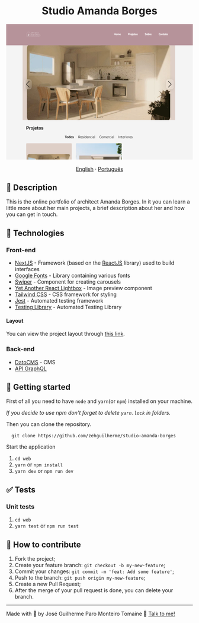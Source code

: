 <h1 align="center">
  Studio Amanda Borges
</h1>

![Screenshot from Home page](./.github/img/home.png)

<div align="center">
  <a href="README-en.md">English</a>
  ·
  <a href="README.md">Português</a>
</div>

## 💬 Description

This is the online portfolio of architect Amanda Borges. In it you can learn a little more about her main projects, a brief description about her and how you can get in touch.

## 🚀 Technologies

### Front-end

- [NextJS](https://nextjs.org/) - Framework (based on the [ReactJS](https://react.dev/) library) used to build interfaces
- [Google Fonts](https://fonts.google.com/) - Library containing various fonts
- [Swiper](https://swiperjs.com/) - Component for creating carousels
- [Yet Another React Lightbox](https://yet-another-react-lightbox.com/) - Image preview component
- [Tailwind CSS](https://tailwindcss.com/) - CSS framework for styling
- [Jest](https://jestjs.io/) - Automated testing framework
- [Testing Library](https://testing-library.com/) - Automated Testing Library

#### Layout

You can view the project layout through [this link](https://www.figma.com/file/IEfItaPTEcPpxmHFbwy2LM/Studio-Amanda-Borges?type=design&node-id=5%3A4&t=JzoWEJRzrGCYYN0m-1).

### Back-end

- [DatoCMS](https://www.datocms.com/) - CMS
- [API GraphQL](https://graphql.org/)

## 🚀 Getting started

First of all you need to have `node` and `yarn`(or `npm`) installed on your machine.

*If you decide to use npm don't forget to delete `yarn.lock` in folders.*

Then you can clone the repository.

```code
  git clone https://github.com/zehguilherme/studio-amanda-borges
```

Start the application

1. `cd web`
2. `yarn` or `npm install`
3. `yarn dev` or `npm run dev`

## ✅ Tests

### Unit tests

1. `cd web`
2. `yarn test` or `npm run test`

## 🤔 How to contribute

1. Fork the project;
2. Create your feature branch: `git checkout -b my-new-feature`;
3. Commit your changes: `git commit -m 'feat: Add some feature'`;
4. Push to the branch: `git push origin my-new-feature`;
5. Create a new Pull Request;
6. After the merge of your pull request is done, you can delete your branch.

---

Made with 💟 by José Guilherme Paro Monteiro Tomaine 👋 [Talk to me!](https://www.linkedin.com/in/josé-guilherme-paro-monteiro-tomaine/)
